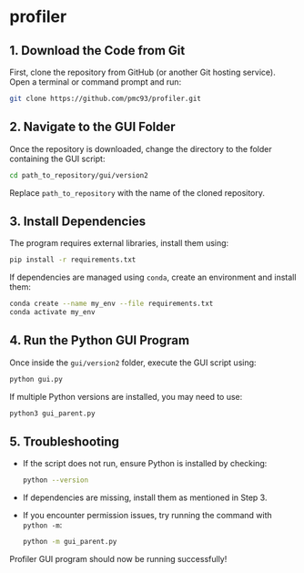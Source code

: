 # profiler

## 1. Download the Code from Git
First, clone the repository from GitHub (or another Git hosting service). Open a terminal or command prompt and run:

```bash
git clone https://github.com/pmc93/profiler.git
```

## 2. Navigate to the GUI Folder
Once the repository is downloaded, change the directory to the folder containing the GUI script:

```bash
cd path_to_repository/gui/version2
```

Replace `path_to_repository` with the name of the cloned repository.

## 3. Install Dependencies
The program requires external libraries, install them using:

```bash
pip install -r requirements.txt
```

If dependencies are managed using `conda`, create an environment and install them:

```bash
conda create --name my_env --file requirements.txt
conda activate my_env
```

## 4. Run the Python GUI Program
Once inside the `gui/version2` folder, execute the GUI script using:

```bash
python gui.py
```

If multiple Python versions are installed, you may need to use:

```bash
python3 gui_parent.py
```

## 5. Troubleshooting
- If the script does not run, ensure Python is installed by checking:
  
  ```bash
  python --version
  ```

- If dependencies are missing, install them as mentioned in Step 3.
- If you encounter permission issues, try running the command with `python -m`:
  
  ```bash
  python -m gui_parent.py
  ```

Profiler GUI program should now be running successfully!
